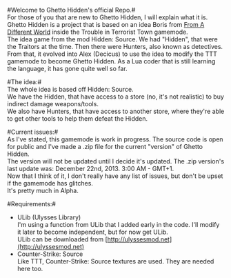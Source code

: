#Welcome to Ghetto Hidden's official Repo.#  
For those of you that are new to Ghetto Hidden, I will explain what it is.  
Ghetto Hidden is a project that is based on an idea Boris from [From A Different World](http://fadw.net) inside the Trouble in Terrorist Town gamemode.  
The idea game from the mod Hidden: Source. We had "Hidden", that were the Traitors at the time. Then there were Hunters, also known as detectives.  
From that, it evolved into Alex (Decicus) to use the idea to modify the TTT gamemode to become Ghetto Hidden. As a Lua coder that is still learning the language, it has gone quite well so far.  

#The idea:#  
The whole idea is based off Hidden: Source.  
We have the Hidden, that have access to a store (no, it's not realistic) to buy indirect damage weapons/tools.  
We also have Hunters, that have access to another store, where they're able to get other tools to help them defeat the Hidden.  

#Current issues:#  
As I've stated, this gamemode is work in progress. The source code is open for public and I've made a .zip file for the current "version" of Ghetto Hidden.  
The version will not be updated until I decide it's updated. The .zip version's last update was: December 22nd, 2013. 3:00 AM - GMT+1.  
Now that I think of it, I don't really have any list of issues, but don't be upset if the gamemode has glitches.  
It's pretty much in Alpha.  

#Requirements:#  
* ULib (Ulysses Library)  
	I'm using a function from ULib that I added early in the code. I'll modify it later to become independent, but for now get ULib.  
	ULib can be downloaded from [http://ulyssesmod.net](http://ulyssesmod.net)  
* Counter-Strike: Source  
	Like TTT, Counter-Strike: Source textures are used. They are needed here too.  